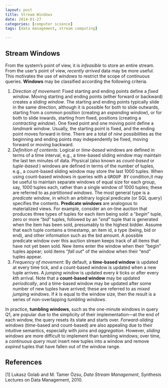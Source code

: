 ```yaml
---
layout: post
title: Stream Windows
date: 2014-01-27
categories: [computer science]
tags: [data management, stream computing]

---
```


Stream Windows
---
From the system’s point of view, it is *infeasible* to store an entire stream. From the user’s point of view, *recently arrived* data may be more useful. This motivates the use of *windows* to restrict the scope of continuous queries. **Windows** may be classified according the following criteria.

1. *Direction of movement*: Fixed starting and ending points define a *fixed window*. Moving starting and ending points (either forward or backward) creates a *sliding window*. The starting and ending points typically slide in the same direction, although it is possible for both to slide outwards, starting from a common position (creating an *expanding window*), or for both to slide inwards, starting from fixed, positions (creating a *contracting window*). One fixed point and one moving point define a *landmark window*. Usually, the starting point is fixed, and the ending point moves forward in time. There are a total of *nine* possibilities as the beginning and ending points may independently be fixed, moving forward or moving backward.  
2. *Definition of contents*: Logical or *time-based* windows are defined in terms of a time interval, e.g., a time-based sliding window may maintain the last ten minutes of data. Physical (also known as *count-based* or *tuple-based* ) windows are defined in terms of the number of tuples, e.g., a count-based sliding window may store the last 1000 tuples. When using count-based windows in queries with a <tt class="literal">GROUP BY</tt> condition,it may be useful to maintain separate windows of equal size for each group, say, 1000 tuples each, rather than a single window of 1000 tuples; these are referred to as *partitioned windows*. The most general type is a *predicate window*, in which an arbitrary logical predicate (or SQL query) specifies the contents. **Predicate windows** are analogous to materialized views. For example, consider an on-line auction that produces three types of tuples for each item being sold: a “*begin*” tuple, zero or more “*bid*” tuples, followed by an “*end*” tuple that is generated when the item has been sold, presumably to the highest bidder. Assume that each tuple contains a timestamp, an item id, a type (being, bid or end), and other information such as the bid amount. A possible predicate window over this auction stream keeps track of all items that have not yet been sold. New items enter the window when their “begin” tuples appear; sold items “*fall out*” of the window when their “end” tuples appear.  
3. *Frequency of movement*: By default, a **time-based window** is updated at every time tick, and a count-based window is updated when a new tuple arrives. A *jumping window* is updated every *k* ticks or after every *k*th arrival. Note that a **count-based window** may be updated *periodically*, and a time-based window may be updated after some number of new tuples have arrived; these are referred to as *mixed jumping windows*. If *k* is equal to the window size, then the result is a series of non-overlapping *tumbling windows*.

In practice, **tumbling windows**, such as the one-minute windows in query Q1, are popular due to the simplicity of their implementation—at the end of each window, the query resets its state and starts over. *Forward-sliding windows* (time-based and count-based) are also appealing due to their intuitive semantics, especially with *joins* and *aggregation*. However, *sliding windows* are more difficult to implement than tumbling windows; over time, a *continuous query* must insert new tuples into a window and remove *expired* tuples that have fallen out of the window range.


References
---
[1] Lukasz Golab and M. Tamer Özsu, *Data Stream Management*, Synthesis Lectures on Data Management, 2010.
